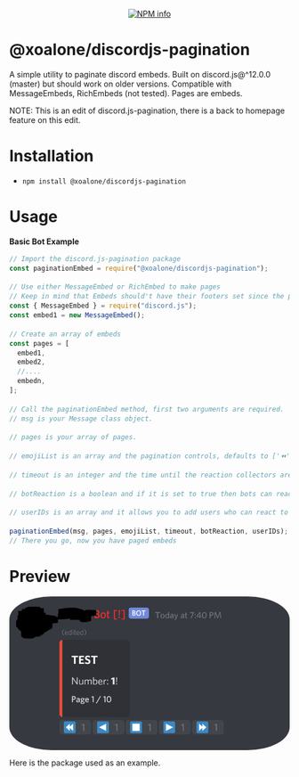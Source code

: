 <div align="center">
  <p>
    <a href="https://nodei.co/npm/@xoalone/discordjs-pagination
/"><img src="https://nodei.co/npm/@xoalone/discordjs-pagination.png?downloads=true&stars=true" alt="NPM info" /></a>
  </p>
</div>

# @xoalone/discordjs-pagination

A simple utility to paginate discord embeds. Built on discord.js@^12.0.0 (master) but should work on older versions. Compatible with MessageEmbeds, RichEmbeds (not tested). Pages are embeds.

NOTE: This is an edit of discord.js-pagination, there is a back to homepage feature on this edit.

# Installation

- `npm install @xoalone/discordjs-pagination`

# Usage

**Basic Bot Example**

```js
// Import the discord.js-pagination package
const paginationEmbed = require("@xoalone/discordjs-pagination");

// Use either MessageEmbed or RichEmbed to make pages
// Keep in mind that Embeds should't have their footers set since the pagination method sets page info there
const { MessageEmbed } = require("discord.js");
const embed1 = new MessageEmbed();

// Create an array of embeds
const pages = [
  embed1,
  embed2,
  //....
  embedn,
];

// Call the paginationEmbed method, first two arguments are required.
// msg is your Message class object.

// pages is your array of pages.

// emojiList is an array and the pagination controls, defaults to ['⏪', '◀️', '⏹️', '▶️', '⏩']. */

// timeout is an integer and the time until the reaction collectors are going to stop collection (in ms), after this you can't change pages, defaults to 120000 ms. */

// botReaction is a boolean and if it is set to true then bots can react to messages, defaults to false. */

// userIDs is an array and it allows you to add users who can react to the message with their ID, defaults to message.author.id.

paginationEmbed(msg, pages, emojiList, timeout, botReaction, userIDs);
// There you go, now you have paged embeds
```

# Preview

<img src="https://raw.githubusercontent.com/XoAlone/discordjs-pagination/master/example/demo.png" alt="DEMO" align="center" style="border-radius: 15%;" />

Here is the package used as an example.
